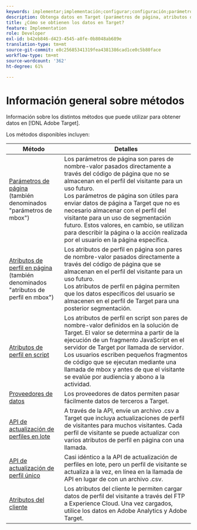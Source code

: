 ```yaml
---
keywords: implementar;implementación;configurar;configuración;parámetro de página;tomcat;codificación url;atributo de perfil de página;parámetro mbox;atributos de perfil en página;atributo de perfil en script;API de actualización de perfiles en lote;API de actualización de archivo único;atributos del cliente;proveedores de datos;proveedor de datos
description: Obtenga datos en Target (parámetros de página, atributos de perfil, atributos de perfil de secuencia de comandos, proveedores de datos, API de actualización de perfiles único y en bloque, atributos del cliente).
title: ¿Cómo se obtienen los datos en Target?
feature: Implementation
role: Developer
exl-id: b42eb846-d423-4545-a8fe-0b8048ab689e
translation-type: tm+mt
source-git-commit: e8c25685341319fea4381386cad1ce0c5b80face
workflow-type: tm+mt
source-wordcount: '362'
ht-degree: 61%

---
```


# Información general sobre métodos

Información sobre los distintos métodos que puede utilizar para obtener datos en [!DNL Adobe Target].

Los métodos disponibles incluyen:

| Método | Detalles |
| --- | --- |
| [Parámetros de página](/help/c-implementing-target/c-considerations-before-you-implement-target/c-methods-to-get-data-into-target/page-parameters.md)<br> (también denominados &quot;parámetros de mbox&quot;) | Los parámetros de página son pares de nombre-valor pasados directamente a través del código de página que no se almacenan en el perfil del visitante para un uso futuro.<br>Los parámetros de página son útiles para enviar datos de página a Target que no es necesario almacenar con el perfil del visitante para un uso de segmentación futuro. Estos valores, en cambio, se utilizan para describir la página o la acción realizada por el usuario en la página específica. |
| [Atributos de perfil en página](/help/c-implementing-target/c-considerations-before-you-implement-target/c-methods-to-get-data-into-target/in-page-profile-attributes.md)<br> (también denominados &quot;atributos de perfil en mbox&quot;) | Los atributos de perfil en página son pares de nombre-valor pasados directamente a través del código de página que se almacenan en el perfil del visitante para un uso futuro.<br>Los atributos de perfil en página permiten que los datos específicos del usuario se almacenen en el perfil de Target para una posterior segmentación. |
| [Atributos de perfil en script](/help/c-implementing-target/c-considerations-before-you-implement-target/c-methods-to-get-data-into-target/script-profile-attributes.md) | Los atributos de perfil en script son pares de nombre-valor definidos en la solución de Target. El valor se determina a partir de la ejecución de un fragmento JavaScript en el servidor de Target por llamada de servidor.<br>Los usuarios escriben pequeños fragmentos de código que se ejecutan mediante una llamada de mbox y antes de que el visitante se evalúe por audiencia y abono a la actividad. |
| [Proveedores de datos](/help/c-implementing-target/c-considerations-before-you-implement-target/c-methods-to-get-data-into-target/data-providers.md) | Los proveedores de datos permiten pasar fácilmente datos de terceros a Target. |
| [API de actualización de perfiles en lote](/help/c-implementing-target/c-considerations-before-you-implement-target/c-methods-to-get-data-into-target/bulk-profile-update-api.md) | A través de la API, envíe un archivo .csv a Target que incluya actualizaciones de perfil de visitantes para muchos visitantes. Cada perfil de visitante se puede actualizar con varios atributos de perfil en página con una llamada. |
| [API de actualización de perfil único](/help/c-implementing-target/c-considerations-before-you-implement-target/c-methods-to-get-data-into-target/single-profile-update-api.md) | Casi idéntico a la API de actualización de perfiles en lote, pero un perfil de visitante se actualiza a la vez, en línea en la llamada de API en lugar de con un archivo .csv. |
| [Atributos del cliente](/help/c-implementing-target/c-considerations-before-you-implement-target/c-methods-to-get-data-into-target/customer-attributes.md) | Los atributos del cliente le permiten cargar datos de perfil del visitante a través del FTP a Experience Cloud. Una vez cargados, utilice los datos en Adobe Analytics y Adobe Target. |












